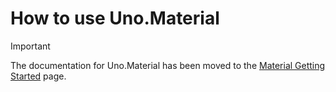 # How to use Uno.Material

> [!IMPORTANT]
> The documentation for Uno.Material has been moved to the [Material Getting Started](../external/uno.themes/doc/material-getting-started.md) page.
